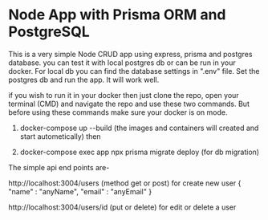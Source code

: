 # Node App with Prisma ORM and PostgreSQL
This is a very simple Node CRUD app using express, prisma and postgres database.
you can test it with local postgres db or can be run in your docker. For local db you can find the database settings in ".env" file. Set the postgres db and run the app. It will work well.

if you wish to run it in your docker then just clone the repo, open your terminal (CMD) and navigate the repo and use these two commands. But before using these commands make sure your docker is on mode.

1) docker-compose up --build (the images and containers will created and start autometically) then

2) docker-compose exec app npx prisma migrate deploy (for db migration) 

The simple api end points are-

http://localhost:3004/users (method get or post) for create new user
{ "name" : "anyName", "email" : "anyEmail" } 

http://localhost:3004/users/id (put or delete) for edit or delete a user 